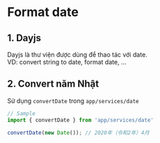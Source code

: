 # Format date

## 1. Dayjs
Dayjs là thư viện được dùng để thao tác với date.  
VD: convert string to date, format date, ...

## 2. Convert năm Nhật
Sử dụng `convertDate` trong `app/services/date`

```ts
// Sample
import { convertDate } from 'app/services/date'

convertDate(new Date()); // 2020年（令和2年）4月
```